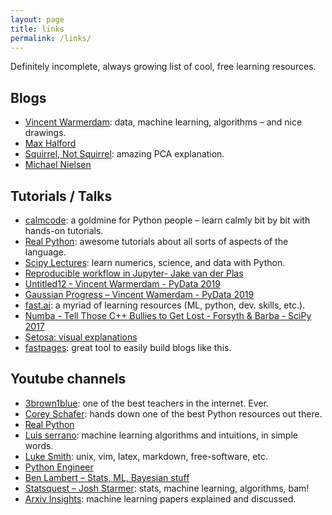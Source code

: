 ```yaml
---
layout: page
title: links
permalink: /links/
---
```


Definitely incomplete, always growing list of cool, free learning resources.

## Blogs
  - [Vincent Warmerdam](https://koaning.io): data, machine learning, algorithms – and nice drawings.
  - [Max Halford](http://maxhalford.github.io)
  - [Squirrel, Not Squirrel](https://notsquirrel.com/pca/): amazing PCA explanation.
  - [Michael Nielsen](http://cognitivemedium.com/)

## Tutorials / Talks
  - [calmcode](http://calmcode.io): a goldmine for Python people – learn calmly bit by bit with hands-on tutorials.
  - [Real Python](https://realpython.com/): awesome tutorials about all sorts of aspects of the language.
  - [Scipy Lectures](http://scipy-lectures.org): learn numerics, science, and data with Python.
  - [Reproducible workflow in Jupyter- Jake van der Plas](https://www.youtube.com/playlist?list=PLYCpMb24GpOC704uO9svUrihl-HY1tTJJ)
  - [Untitled12 - Vincent Warmerdam - PyData 2019](https://www.youtube.com/watch?list=PLGVZCDnMOq0pDxc2cSp_N42M4OPfLgtBD&v=yXGCKqo5cEYt)
  - [Gaussian Progress – Vincent Wamerdam - PyData 2019](https://www.youtube.com/watch?v=aICqoAG5BXQ)
  - [fast.ai](https://www.fast.ai/): a myriad of learning resources (ML, python, dev. skills, etc.).
  - [Numba - Tell Those C++ Bullies to Get Lost - Forsyth & Barba - SciPy 2017](https://www.youtube.com/watch?v=SzBi3xdEF2Y&list=PLYx7XA2nY5Gf37zYZMw6OqGFRPjB1jCy6&index=7)
  - [Setosa: visual explanations](https://setosa.io/)
  - [fastpages](https://fastpages.fast.ai/): great tool to easily build blogs like this.

## Youtube channels
  - [3brown1blue](https://www.youtube.com/channel/UCYO_jab_esuFRV4b17AJtAw): one of the best teachers in the internet. Ever.
  - [Corey Schafer](https://www.youtube.com/channel/UCCezIgC97PvUuR4_gbFUs5g): hands down one of the best Python resources out there.
  - [Real Python](https://www.youtube.com/channel/UCI0vQvr9aFn27yR6Ej6n5UA)
  - [Luis serrano](https://www.youtube.com/channel/UCgBncpylJ1kiVaPyP-PZauQ): machine learning algorithms and intuitions, in simple words.
  - [Luke Smith](https://www.youtube.com/channel/UC2eYFnH61tmytImy1mTYvhA): unix, vim, latex, markdown, free-software, etc.
  - [Python Engineer](https://www.youtube.com/channel/UCbXgNpp0jedKWcQiULLbDTA)
  - [Ben Lambert – Stats, ML, Bayesian stuff](https://www.youtube.com/user/SpartacanUsuals)
  - [Statsquest – Josh Starmer](https://www.youtube.com/user/joshstarmer): stats, machine learning, algorithms, bam!
  - [Arxiv Insights](https://www.youtube.com/channel/UCNIkB2IeJ-6AmZv7bQ1oBYg): machine learning papers explained and discussed.
